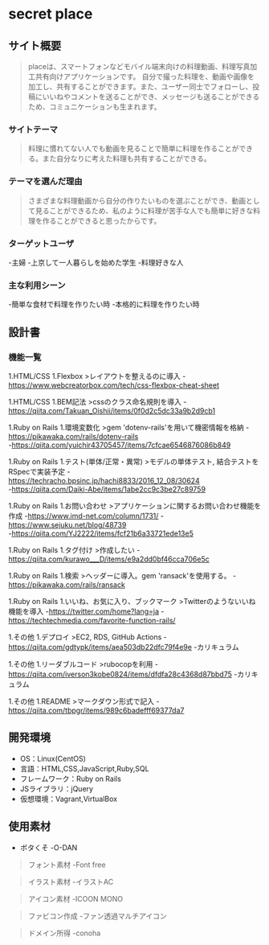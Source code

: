 # secret place

## サイト概要
>placeは、スマートフォンなどモバイル端末向けの料理動画、料理写真加工共有向けアプリケーションです。
>自分で撮った料理を、動画や画像を加工し、共有することができます。また、ユーザー同士でフォローし、投稿にいいねやコメントを送ることができ、メッセージも送ることができるため、コミュニケーションも生まれます。


### サイトテーマ
>料理に慣れてない人でも動画を見ることで簡単に料理を作ることができる。また自分なりに考えた料理も共有することができる。

### テーマを選んだ理由
>さまざまな料理動画から自分の作りたいものを選ぶことができ、動画として見ることができるため、私のように料理が苦手な人でも簡単に好きな料理を作ることができると思ったからです。

### ターゲットユーザ
-主婦
-上京して一人暮らしを始めた学生
-料理好きな人

### 主な利用シーン
-簡単な食材で料理を作りたい時
-本格的に料理を作りたい時


## 設計書
### 機能一覧
1.HTML/CSS
    1.Flexbox
    >レイアウトを整えるのに導入
    -https://www.webcreatorbox.com/tech/css-flexbox-cheat-sheet
    
1.HTML/CSS
    1.BEM記法
    >cssのクラス命名規則を導入
    -https://qiita.com/Takuan_Oishii/items/0f0d2c5dc33a9b2d9cb1
    
1.Ruby on Rails
    1.環境変数化
    >gem 'dotenv-rails'を用いて機密情報を格納
    -https://pikawaka.com/rails/dotenv-rails     
    -https://qiita.com/yuichir43705457/items/7cfcae6546876086b849
    
1.Ruby on Rails
    1.テスト(単体/正常・異常)
    >モデルの単体テスト, 結合テストをRSpecで実装予定
    -https://techracho.bpsinc.jp/hachi8833/2016_12_08/30624  
    -https://qiita.com/Daiki-Abe/items/1abe2cc9c3be27c89759  
    
1.Ruby on Rails
    1.お問い合わせ
    >アプリケーションに関するお問い合わせ機能を作成
    -https://www.imd-net.com/column/1731/ 
    -https://www.sejuku.net/blog/48739  
    -https://qiita.com/YJ2222/items/fcf21b6a33721ede13e5
    
1.Ruby on Rails
    1.タグ付け
    >作成したい
    -https://qiita.com/kurawo___D/items/e9a2dd0bf46cca706e5c
    
1.Ruby on Rails
    1.検索
    >ヘッダーに導入。gem 'ransack'を使用する。
    -https://pikawaka.com/rails/ransack
    
1.Ruby on Rails
    1.いいね、お気に入り、ブックマーク
    >Twitterのようないいね機能を導入
    -https://twitter.com/home?lang=ja
    -https://techtechmedia.com/favorite-function-rails/
    
1.その他
    1.デプロイ
    >EC2, RDS, GitHub Actions
    -https://qiita.com/gdtypk/items/aea503db22dfc79f4e9e
    -カリキュラム
    
1.その他
    1.リーダブルコード
    >rubocopを利用
    -https://qiita.com/iverson3kobe0824/items/dfdfa28c4368d87bbd75
    -カリキュラム
    
1.その他
    1.README
    >マークダウン形式で記入
    -https://qiita.com/tbpgr/items/989c6badefff69377da7
    

## 開発環境
- OS：Linux(CentOS)
- 言語：HTML,CSS,JavaScript,Ruby,SQL
- フレームワーク：Ruby on Rails
- JSライブラリ：jQuery
- 仮想環境：Vagrant,VirtualBox

## 使用素材
- ボタくそ
-O-DAN

>フォント素材
-Font free

>イラスト素材
-イラストAC

>アイコン素材
-ICOON MONO

>ファビコン作成
-ファン透過マルチアイコン

>ドメイン所得
-conoha




